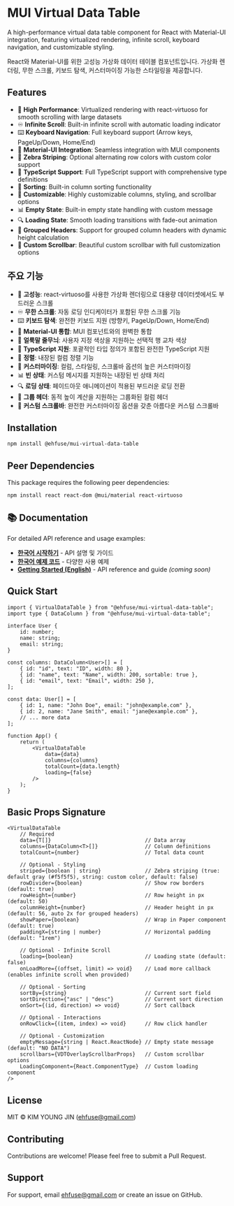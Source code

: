 # MUI Virtual Data Table

A high-performance virtual data table component for React with Material-UI integration, featuring virtualized rendering, infinite scroll, keyboard navigation, and customizable styling.

React와 Material-UI를 위한 고성능 가상화 데이터 테이블 컴포넌트입니다. 가상화 렌더링, 무한 스크롤, 키보드 탐색, 커스터마이징 가능한 스타일링을 제공합니다.

## Features

-   🚀 **High Performance**: Virtualized rendering with react-virtuoso for smooth scrolling with large datasets
-   ♾️ **Infinite Scroll**: Built-in infinite scroll with automatic loading indicator
-   ⌨️ **Keyboard Navigation**: Full keyboard support (Arrow keys, PageUp/Down, Home/End)
-   🎨 **Material-UI Integration**: Seamless integration with MUI components
-   🦓 **Zebra Striping**: Optional alternating row colors with custom color support
-   🔧 **TypeScript Support**: Full TypeScript support with comprehensive type definitions
-   🔄 **Sorting**: Built-in column sorting functionality
-   🎯 **Customizable**: Highly customizable columns, styling, and scrollbar options
-   📊 **Empty State**: Built-in empty state handling with custom message
-   🔍 **Loading State**: Smooth loading transitions with fade-out animation
-   📏 **Grouped Headers**: Support for grouped column headers with dynamic height calculation
-   🎨 **Custom Scrollbar**: Beautiful custom scrollbar with full customization options

## 주요 기능

-   🚀 **고성능**: react-virtuoso를 사용한 가상화 렌더링으로 대용량 데이터셋에서도 부드러운 스크롤
-   ♾️ **무한 스크롤**: 자동 로딩 인디케이터가 포함된 무한 스크롤 기능
-   ⌨️ **키보드 탐색**: 완전한 키보드 지원 (방향키, PageUp/Down, Home/End)
-   🎨 **Material-UI 통합**: MUI 컴포넌트와의 완벽한 통합
-   🦓 **얼룩말 줄무늬**: 사용자 지정 색상을 지원하는 선택적 행 교차 색상
-   🔧 **TypeScript 지원**: 포괄적인 타입 정의가 포함된 완전한 TypeScript 지원
-   🔄 **정렬**: 내장된 컬럼 정렬 기능
-   🎯 **커스터마이징**: 컬럼, 스타일링, 스크롤바 옵션의 높은 커스터마이징
-   📊 **빈 상태**: 커스텀 메시지를 지원하는 내장된 빈 상태 처리
-   🔍 **로딩 상태**: 페이드아웃 애니메이션이 적용된 부드러운 로딩 전환
-   📏 **그룹 헤더**: 동적 높이 계산을 지원하는 그룹화된 컬럼 헤더
-   🎨 **커스텀 스크롤바**: 완전한 커스터마이징 옵션을 갖춘 아름다운 커스텀 스크롤바

## Installation

```bash
npm install @ehfuse/mui-virtual-data-table
```

## Peer Dependencies

This package requires the following peer dependencies:

```bash
npm install react react-dom @mui/material react-virtuoso
```

## 📚 Documentation

For detailed API reference and usage examples:

-   **[한국어 시작하기](./docs/ko/getting-started.md)** - API 설명 및 가이드
-   **[한국어 예제 코드](./docs/ko/example.md)** - 다양한 사용 예제
-   **[Getting Started (English)](./docs/en/getting-started.md)** - API reference and guide _(coming soon)_

## Quick Start

```tsx
import { VirtualDataTable } from "@ehfuse/mui-virtual-data-table";
import type { DataColumn } from "@ehfuse/mui-virtual-data-table";

interface User {
    id: number;
    name: string;
    email: string;
}

const columns: DataColumn<User>[] = [
    { id: "id", text: "ID", width: 80 },
    { id: "name", text: "Name", width: 200, sortable: true },
    { id: "email", text: "Email", width: 250 },
];

const data: User[] = [
    { id: 1, name: "John Doe", email: "john@example.com" },
    { id: 2, name: "Jane Smith", email: "jane@example.com" },
    // ... more data
];

function App() {
    return (
        <VirtualDataTable
            data={data}
            columns={columns}
            totalCount={data.length}
            loading={false}
        />
    );
}
```

## Basic Props Signature

```tsx
<VirtualDataTable
    // Required
    data={T[]}                              // Data array
    columns={DataColumn<T>[]}               // Column definitions
    totalCount={number}                     // Total data count

    // Optional - Styling
    striped={boolean | string}              // Zebra striping (true: default gray (#f5f5f5), string: custom color, default: false)
    rowDivider={boolean}                    // Show row borders (default: true)
    rowHeight={number}                      // Row height in px (default: 50)
    columnHeight={number}                   // Header height in px (default: 56, auto 2x for grouped headers)
    showPaper={boolean}                     // Wrap in Paper component (default: true)
    paddingX={string | number}              // Horizontal padding (default: "1rem")

    // Optional - Infinite Scroll
    loading={boolean}                       // Loading state (default: false)
    onLoadMore={(offset, limit) => void}    // Load more callback (enables infinite scroll when provided)

    // Optional - Sorting
    sortBy={string}                         // Current sort field
    sortDirection={"asc" | "desc"}          // Current sort direction
    onSort={(id, direction) => void}        // Sort callback

    // Optional - Interactions
    onRowClick={(item, index) => void}      // Row click handler

    // Optional - Customization
    emptyMessage={string | React.ReactNode} // Empty state message (default: "NO DATA")
    scrollbars={VDTOverlayScrollbarProps}   // Custom scrollbar options
    LoadingComponent={React.ComponentType}  // Custom loading component
/>
```

## License

MIT © KIM YOUNG JIN (ehfuse@gmail.com)

## Contributing

Contributions are welcome! Please feel free to submit a Pull Request.

## Support

For support, email ehfuse@gmail.com or create an issue on GitHub.
